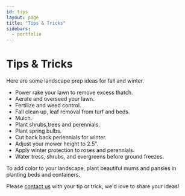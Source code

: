 ```yaml
---
id: tips
layout: page
title: "Tips & Tricks"
sidebars:
  - portfolio
---
```



# Tips & Tricks

Here are some landscape prep ideas for fall and winter.


- Power rake your lawn to remove excess thatch.
- Aerate and overseed your lawn.
- Fertilize and weed control.
- Fall clean up, leaf removal from turf and beds.
- Mulch.
- Plant shrubs,trees and perennials.
- Plant spring bulbs.
- Cut back back periennials for winter.
- Adjust your mower height to 2.5".
- Apply winter protection to roses and perennials.
- Water tress, shrubs, and evergreens before ground freezes.

To add color to your landscape, plant beautiful mums and pansies in planting beds and containers.

Please [contact us](/contact) with your tip or trick, we'd love to share your ideas!